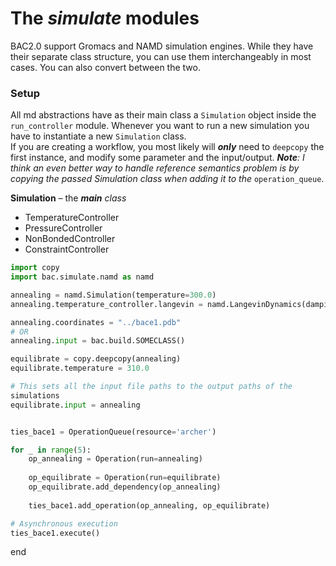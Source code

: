 # The *simulate* modules

BAC2.0 support Gromacs and NAMD simulation engines.
While they have their separate class structure, you can use them 
interchangeably in most cases. You can also convert between the two.

### Setup

All md abstractions have as their main class a `Simulation` object inside the `run_controller` module.
Whenever you want to run a new simulation you have to instantiate a new `Simulation`
class.  
If you are creating a workflow, you most likely will *__only__* need to `deepcopy` 
the first instance, and modify some parameter and the input/output. *__Note__: I think an even 
 better way to handle reference semantics problem is by copying the passed Simulation class when adding 
 it to the* `operation_queue`.


**Simulation** – the _**main** class_   
- TemperatureController  
- PressureController  
- NonBondedController  
- ConstraintController

```python
import copy
import bac.simulate.namd as namd

annealing = namd.Simulation(temperature=300.0)
annealing.temperature_controller.langevin = namd.LangevinDynamics(damping=0.4)

annealing.coordinates = "../bace1.pdb"
# OR
annealing.input = bac.build.SOMECLASS()

equilibrate = copy.deepcopy(annealing)
equilibrate.temperature = 310.0

# This sets all the input file paths to the output paths of the
simulations
equilibrate.input = annealing


ties_bace1 = OperationQueue(resource='archer')

for _ in range(5):
    op_annealing = Operation(run=annealing)
    
    op_equilibrate = Operation(run=equilibrate)
    op_equilibrate.add_dependency(op_annealing)
    
    ties_bace1.add_operation(op_annealing, op_equilibrate)

# Asynchronous execution
ties_bace1.execute()
```
end
